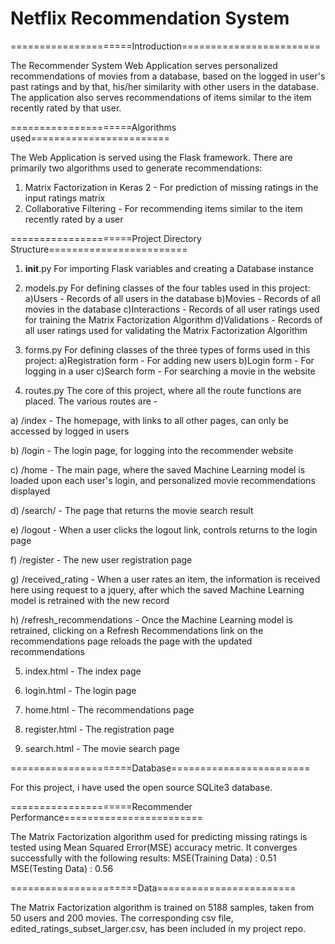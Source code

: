 # Netflix Recommendation System

=====================Introduction========================

The Recommender System Web Application serves personalized recommendations of movies from a database, based on the logged 
in user's past ratings and by that, his/her similarity with other users in the database. The application also serves 
recommendations of items similar to the item recently rated by that user.

=====================Algorithms used========================

The Web Application is served using the Flask framework. There are primarily two algorithms used to generate recommendations:
1. Matrix Factorization in Keras 2 - For prediction of missing ratings in the input ratings matrix
2. Collaborative Filtering - For recommending items similar to the item recently rated by a user

=====================Project Directory Structure========================

1. __init__.py
For importing Flask variables and creating a Database instance

2. models.py
For defining classes of the four tables used in this project:
a)Users - Records of all users in the database
b)Movies - Records of all movies in the database
c)Interactions - Records of all user ratings used for training the Matrix Factorization Algorithm
d)Validations - Records of all user ratings used for validating the Matrix Factorization Algorithm

3. forms.py
For defining classes of the three types of forms used in this project:
a)Registration form - For adding new users
b)Login form - For logging in a user
c)Search form - For searching a movie in the website

4. routes.py
The core of this project, where all the route functions are placed. The various routes are - 

a) /index - The homepage, with links to all other pages, can only be accessed by logged in users

b) /login - The login page, for logging into the recommender website

c) /home - The main page, where the saved Machine Learning model is loaded upon each user's login, and personalized 
            movie recommendations displayed
            
d) /search/<data> -  The page that returns the movie search result

e) /logout - When a user clicks the logout link, controls returns to the login page

f) /register - The new user registration page

g) /received_rating - When a user rates an item, the information is received here using request to a jquery, after which the
                      saved Machine Learning model is retrained with the new record
                      
h) /refresh_recommendations - Once the Machine Learning model is retrained, clicking on a Refresh Recommendations link on
                              the recommendations page reloads the page with the updated recommendations
                              
5. index.html - The index page

6. login.html - The login page

7. home.html - The recommendations page

8. register.html - The registration page

9. search.html - The movie search page

=====================Database========================

For this project, i have used the open source SQLite3 database. 


=====================Recommender Performance========================

The Matrix Factorization algorithm used for predicting missing ratings is tested using Mean Squared Error(MSE) accuracy metric. It converges successfully with the following results:
MSE(Training Data) :  0.51
MSE(Testing Data) : 0.56

======================Data========================

The Matrix Factorization algorithm is trained on 5188 samples, taken from 50 users and 200 movies. The corresponding csv file, edited_ratings_subset_larger.csv, has been included in my project repo.
